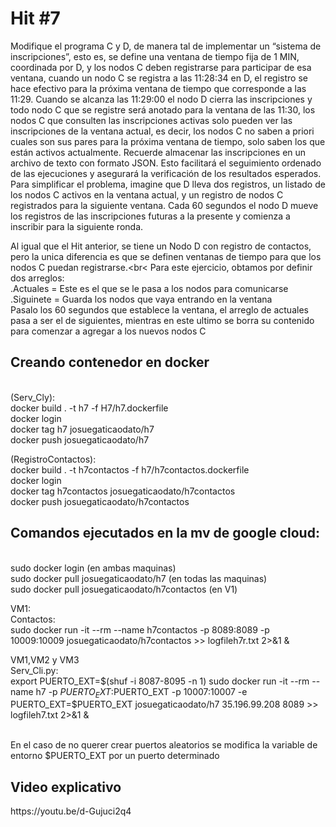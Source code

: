 # Hit #7
Modifique el programa C y D, de manera tal de implementar un “sistema de inscripciones”, esto es, se define una ventana de tiempo fija de 1 MIN, coordinada por D, y los nodos C deben registrarse para participar de esa ventana, cuando un nodo C se registra a las 11:28:34 en D, el registro se hace efectivo para la próxima ventana de tiempo que corresponde a las 11:29. Cuando se alcanza las 11:29:00 el nodo D cierra las inscripciones y todo nodo C que se registre será anotado para la ventana de las 11:30, los nodos C que consulten las inscripciones activas solo pueden ver las inscripciones de la ventana actual, es decir, los nodos C no saben a priori cuales son sus pares para la próxima ventana de tiempo, solo saben los que están activos actualmente. Recuerde almacenar las inscripciones en un archivo de texto con formato JSON. Esto facilitará el seguimiento ordenado de las ejecuciones y asegurará la verificación de los resultados esperados.
Para simplificar el problema, imagine que D lleva dos registros, un listado de los nodos C activos en la ventana actual, y un registro de nodos C registrados para la siguiente ventana. Cada 60 segundos el nodo D mueve los registros de las inscripciones futuras a la presente y comienza a inscribir para la siguiente ronda. <br1>

Al igual que el Hit anterior, se tiene un Nodo D con registro de contactos, pero la unica diferencia es que se definen ventanas de tiempo para que los nodos C puedan registrarse.<br<
Para este ejercicio, obtamos por definir dos arreglos:<br>
    .Actuales = Este es el que se le pasa a los nodos para comunicarse<br>
    .Siguinete = Guarda los nodos que vaya entrando en la ventana<br>
Pasalo los 60 segundos que establece la ventana, el arreglo de actuales pasa a ser el de siguientes, mientras en este ultimo se borra su contenido para comenzar a agregar a los nuevos nodos C<br>

<h2>Creando contenedor en docker  </h2> <br>
(Serv_Cly): <br>
docker build . -t h7 -f H7/h7.dockerfile <br>
docker login <br>
docker tag h7 josuegaticaodato/h7 <br>
docker push josuegaticaodato/h7 <br>

(RegistroContactos): <br>
docker build . -t h7contactos -f h7/h7contactos.dockerfile <br>
docker login <br>
docker tag h7contactos josuegaticaodato/h7contactos <br>
docker push josuegaticaodato/h7contactos <br>

<h2>Comandos ejecutados en la mv de google cloud:  </h2> <br>
sudo docker login (en ambas maquinas) <br>
sudo docker pull josuegaticaodato/h7  (en todas las maquinas) <br>
sudo docker pull josuegaticaodato/h7contactos  (en V1) <br>

VM1:<br>
Contactos:<br>
sudo docker run -it --rm --name h7contactos -p 8089:8089 -p 10009:10009 josuegaticaodato/h7contactos >> logfileh7r.txt 2>&1 &<br>

VM1,VM2 y VM3 <br>
Serv_Cli.py:<br>
export PUERTO_EXT=$(shuf -i 8087-8095 -n 1)
sudo docker run -it --rm --name h7 -p $PUERTO_EXT:$PUERTO_EXT -p 10007:10007 -e PUERTO_EXT=$PUERTO_EXT josuegaticaodato/h7 35.196.99.208 8089 >> logfileh7.txt 2>&1 &<br>
<br>

En el caso de no querer crear puertos aleatorios se modifica la variable de entorno $PUERTO_EXT por un puerto determinado <br>

<h2> Video explicativo </h2>
https://youtu.be/d-Gujuci2q4